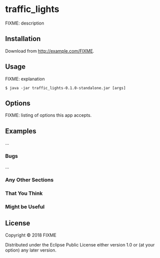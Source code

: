 # traffic_lights

FIXME: description

## Installation

Download from http://example.com/FIXME.

## Usage

FIXME: explanation

    $ java -jar traffic_lights-0.1.0-standalone.jar [args]

## Options

FIXME: listing of options this app accepts.

## Examples

...

### Bugs

...

### Any Other Sections
### That You Think
### Might be Useful

## License

Copyright © 2018 FIXME

Distributed under the Eclipse Public License either version 1.0 or (at
your option) any later version.
